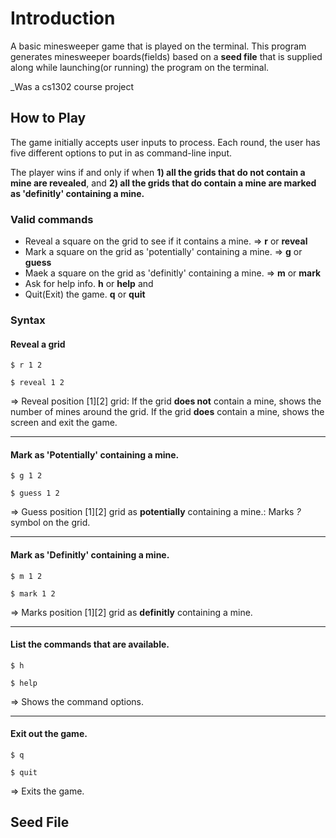 # Introduction 
A basic minesweeper game that is played on the terminal.
This program generates minesweeper boards(fields) based on a **seed file** that is supplied along while launching(or running) the program on the terminal.


_Was a cs1302 course project 


## How to Play
The game initially accepts user inputs to process. Each round, the user has five different options to put in as command-line input.

The player wins if and only if when 
**1) all the grids that do not contain a mine are revealed**, 
and 
**2) all the grids that do contain a mine are marked as 'definitly' containing a mine.**

### Valid commands
* Reveal a square on the grid to see if it contains a mine. => **r** or **reveal**
* Mark a square on the grid as 'potentially' containing a mine. => **g** or **guess**
* Maek a square on the grid as 'definitly' containing a mine. => **m** or **mark**
* Ask for help info. **h** or **help**
and
* Quit(Exit) the game. **q** or **quit**

### Syntax

#### Reveal a grid
```
$ r 1 2
```
```
$ reveal 1 2
```
=> Reveal position [1][2] grid:
If the grid **does not** contain a mine, shows the number of mines around the grid.
If the grid **does** contain a mine, shows the <game over> screen and exit the game.
***
  
#### Mark as 'Potentially' containing a mine.
```
$ g 1 2
```
```
$ guess 1 2
```
=> Guess position [1][2] grid as **potentially** containing a mine.:
Marks _?_ symbol on the grid.
***

#### Mark as 'Definitly' containing a mine.
```
$ m 1 2
```
```
$ mark 1 2
```
=> Marks position [1][2] grid as **definitly** containing a mine.
***

#### List the commands that are available.
```
$ h
```
```
$ help
```
=> Shows the command options.
***

#### Exit out the game.
```
$ q
```
```
$ quit
```
=> Exits the game.


## Seed File

